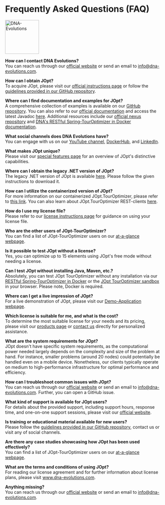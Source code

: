 # Frequently Asked Questions (FAQ)

<a href="https://dna-evolutions.com/" target="_blank"><img src="https://docs.dna-evolutions.com/indexres/dna-temp-logo.png" width="110"
title="DNA-Evolutions" alt="DNA-Evolutions"></a>

**How can I contact DNA Evolutions?**
<br>You can reach us through our [official website](https://www.dna-evolutions.com) or send an email to [info@dna-evolutions.com](mailto:info@dna-evolutions.com).

**How can I obtain JOpt?**
<br>To acquire JOpt, please visit our [official instructions page](https://docs.dna-evolutions.com/readme/readme.html) or follow the [guidelines provided in our GitHub repository](https://github.com/DNA-Evolutions/Java-TourOptimizer-Examples#getting-started-with-the-examples).

**Where can I find documentation and examples for JOpt?**
<br>A comprehensive collection of examples is available on our [GitHub repository](https://github.com/DNA-Evolutions/Java-TourOptimizer-Examples). You can also refer to our [official documentation](https://docs.dna-evolutions.com) and access the latest Javadoc [here](https://public.javadoc.dna-evolutions.com). Additional resources include our [official nexus repository](https://public.repo.dna-evolutions.com) and [DNA's RESTful Spring-TourOptimizer in Docker documentation](https://docs.dna-evolutions.com/rest/touroptimizer/rest_touroptimizer.html).

**What social channels does DNA Evolutions have?**
<br>You can engage with us on our [YouTube channel](https://www.youtube.com/channel/UCzfZjJLp5Rrk7U2UKsOf8Fw), [DockerHub](https://hub.docker.com/u/dnaevolutions), and [LinkedIn](https://www.linkedin.com/company/dna-evolutions/).

**What makes JOpt unique?**
<br>Please visit our [special features page](https://docs.dna-evolutions.com/overview_docs/special_features/Special_Features.html) for an overview of JOpt's distinctive capabilities.

**Where can I obtain the legacy .NET version of JOpt?**
<br>The legacy .NET version of JOpt is available [here](https://docs.dna-evolutions.com/readme/readme.html#net-legacy-version). Please follow the given instructions to download it.

**How can I utilize the containerized version of JOpt?**
<br>For more information on our containerized JOpt.TourOptimizer, please refer to [this link](https://docs.dna-evolutions.com/rest/touroptimizer/rest_touroptimizer.html). You can also learn about JOpt.TourOptimizer REST-clients [here](https://docs.dna-evolutions.com/rest/client/rest_client_touroptimizer.html).

**How do I use my license file?**
<br>Please refer to our [license instructions page](https://docs.dna-evolutions.com/overview_docs/license/License.html) for guidance on using your license file.

**Who are the other users of JOpt-TourOptimizer?**
<br>You can find a list of JOpt-TourOptimizer users on our [at-a-glance webpage](https://dna-evolutions.com/at-a-glance/).

**Is it possible to test JOpt without a license?**
<br>Yes, you can optimize up to 15 elements using JOpt's free mode without needing a license.

**Can I test JOpt without installing Java, Maven, etc.?**
<br>Absolutely, you can test JOpt TourOptimizer without any installation via our [RESTful Spring-TourOptimizer in Docker](https://docs.dna-evolutions.com/rest/touroptimizer/rest_touroptimizer.html) or the [JOpt TourOptimizer sandbox](https://docs.dna-evolutions.com/overview_docs/sandbox/Java_sandbox.html) in your browser. Please note, Docker is required.

**Where can I get a live impression of JOpt?**
<br>For a live demonstration of JOpt, please visit our [Demo-Application webpage](https://dna-evolutions.com/example-application/).

**Which license is suitable for me, and what is the cost?**
<br>To determine the most suitable license for your needs and its pricing, please visit our [products page](https://dna-evolutions.com/products/#jopt-touroptimizer-lic) or [contact us](mailto:info@dna-evolutions.com) directly for personalized assistance.

**What are the system requirements for JOpt?**
<br>JOpt doesn't have specific system requirements, as the computational power needed largely depends on the complexity and size of the problem at hand. For instance, smaller problems (around 20 nodes) could potentially be handled even on a mobile device. Nonetheless, our clients typically operate on medium to high-performance infrastructure for optimal performance and efficiency.

**How can I troubleshoot common issues with JOpt?**
<br>You can reach us through our [official website](https://www.dna-evolutions.com) or send an email to [info@dna-evolutions.com](mailto:info@dna-evolutions.com). Further, you can open a GitHub issue.

**What kind of support is available for JOpt users?**
<br>For details about the provided support, including support hours, response time, and one-on-one support sessions, please visit our [official website](https://www.dna-evolutions.com).

**Is training or educational material available for new users?**
<br>Please follow the [guidelines provided in our GitHub repository](https://github.com/DNA-Evolutions/Java-TourOptimizer-Examples#getting-started-with-the-examples), contact us or visit any of social channels.

**Are there any case studies showcasing how JOpt has been used effectively?**
<br>You can find a list of JOpt-TourOptimizer users on our [at-a-glance webpage](https://dna-evolutions.com/at-a-glance/).

**What are the terms and conditions of using JOpt?**
<br>For reading our license agreement and for further information about license plans, please visit <a href="https://www.dna-evolutions.com" target="_blank">www.dna-evolutions.com</a>.

**Anything missing?**
<br>You can reach us through our [official website](https://www.dna-evolutions.com) or send an email to [info@dna-evolutions.com](mailto:info@dna-evolutions.com).